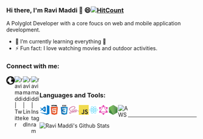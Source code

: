 ### Hi there, I'm Ravi Maddi 👋 :smile:[![HitCount](http://hits.dwyl.com/ravimaddi/ravimaddi.svg)](http://hits.dwyl.com/ravimaddi/ravimaddi)

A Polyglot Developer with a core foucs on web and mobile application development.

- 🌱 I’m currently learning everything 🤣
- ⚡ Fun fact: I love watching movies and outdoor activities.

### Connect with me:

[<img align="left" alt="ravimaddi" width="22px" src="https://raw.githubusercontent.com/iconic/open-iconic/master/svg/globe.svg" />][website]
[<img align="left" alt="ravimaddi | Twitter" width="22px" src="https://cdn.jsdelivr.net/npm/simple-icons@v3/icons/twitter.svg" />][twitter]
[<img align="left" alt="ravimaddi | LinkedIn" width="22px" src="https://cdn.jsdelivr.net/npm/simple-icons@v3/icons/linkedin.svg" />][linkedin]
[<img align="left" alt="ravimaddi | Instagram" width="22px" src="https://cdn.jsdelivr.net/npm/simple-icons@v3/icons/instagram.svg" />][instagram]

<br />

### Languages and Tools:

<img align="left" alt="Visual Studio Code" width="26px" src="https://raw.githubusercontent.com/github/explore/80688e429a7d4ef2fca1e82350fe8e3517d3494d/topics/visual-studio-code/visual-studio-code.png" />
<img align="left" alt="HTML5" width="26px" src="https://raw.githubusercontent.com/github/explore/80688e429a7d4ef2fca1e82350fe8e3517d3494d/topics/html/html.png" />
<img align="left" alt="CSS3" width="26px" src="https://raw.githubusercontent.com/github/explore/80688e429a7d4ef2fca1e82350fe8e3517d3494d/topics/css/css.png" />
<img align="left" alt="Sass" width="26px" src="https://raw.githubusercontent.com/github/explore/80688e429a7d4ef2fca1e82350fe8e3517d3494d/topics/sass/sass.png" />
<img align="left" alt="JavaScript" width="26px" src="https://raw.githubusercontent.com/github/explore/80688e429a7d4ef2fca1e82350fe8e3517d3494d/topics/javascript/javascript.png" />
<img align="left" alt="React" width="26px" src="https://raw.githubusercontent.com/github/explore/80688e429a7d4ef2fca1e82350fe8e3517d3494d/topics/react/react.png" />
<img align="left" alt="GraphQL" width="26px" src="https://raw.githubusercontent.com/github/explore/80688e429a7d4ef2fca1e82350fe8e3517d3494d/topics/graphql/graphql.png" />
<img align="left" alt="Node.js" width="26px" src="https://raw.githubusercontent.com/github/explore/80688e429a7d4ef2fca1e82350fe8e3517d3494d/topics/nodejs/nodejs.png" />
<img align="left" alt="AWS" width="26px" src="https://user-images.githubusercontent.com/16042502/90978227-d1a80e00-e569-11ea-9711-9f89e413e19c.png" />

<br />

---

<img align="left" alt="Ravi Maddi's Github Stats" src="https://github-readme-stats.vercel.app/api?username=ravimaddi&show_icons=true&hide_border=true" />

[website]: https://github.com/ravimaddi
[twitter]: https://twitter.com/MaddiRavi
[instagram]: https://www.instagram.com/ravimaddi18/
[linkedin]: https://www.linkedin.com/in/ravi-maddi-788038129/
